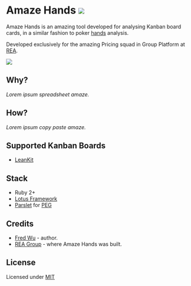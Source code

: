 # Amaze Hands ![](https://travis-ci.org/fredwu/amaze_hands.svg?branch=master)

Amaze Hands is an amazing tool developed for analysing Kanban board cards, in a similar fashion to poker [hands](http://en.wikipedia.org/wiki/Glossary_of_poker_terms#hand) analysis.

Developed exclusively for the amazing Pricing squad in Group Platform at [REA](http://www.rea-group.com/).

![](http://i.imgur.com/uhoCs1U.jpg)

## Why?

_Lorem ipsum spreadsheet amaze._

## How?

_Lorem ipsum copy paste amaze._

## Supported Kanban Boards

- [LeanKit](http://leankit.com/)

## Stack

- Ruby 2+
- [Lotus Framework](http://lotusrb.org/)
- [Parslet](http://kschiess.github.io/parslet/) for [PEG](http://en.wikipedia.org/wiki/Parsing_expression_grammar)

## Credits

- [Fred Wu](http://fredwu.me/) - author.
- [REA Group](http://www.rea-group.com/) - where Amaze Hands was built.

## License

Licensed under [MIT](http://fredwu.mit-license.org/)

